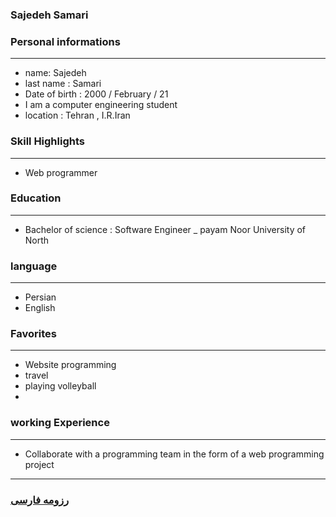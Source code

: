 
### Sajedeh Samari


### Personal informations

---
+ name: Sajedeh
+ last name : Samari
+ Date of birth : 2000 / February / 21
+ I am a computer engineering student
+ location : Tehran , I.R.Iran


### Skill Highlights

---
+ Web programmer


### Education

---
+ Bachelor of science : Software Engineer
_ payam Noor University of North 

### language

---
+ Persian
+ English

### Favorites

---
+ Website programming
+ travel 
+ playing volleyball
+ 

### working Experience

---
+ Collaborate with a programming team in the form of a web programming project



--- 
### [رزومه فارسی](resume-fa.md)
